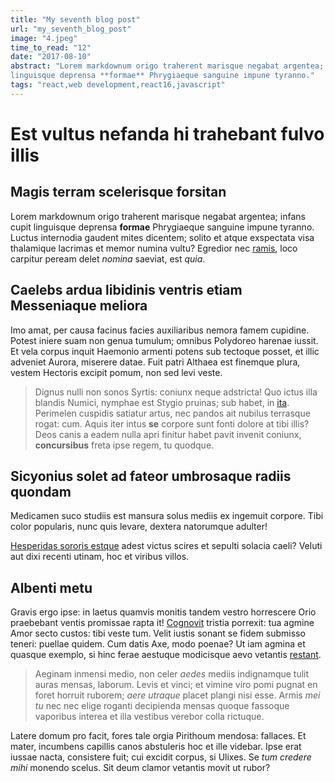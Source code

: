 ```yaml
---
title: "My seventh blog post"
url: "my_seventh_blog_post"
image: "4.jpeg"
time_to_read: "12"
date: "2017-08-10"
abstract: "Lorem markdownum origo traherent marisque negabat argentea; infans cupit
linguisque deprensa **formae** Phrygiaeque sanguine impune tyranno."
tags: "react,web development,react16,javascript"
---
```



# Est vultus nefanda hi trahebant fulvo illis

## Magis terram scelerisque forsitan

Lorem markdownum origo traherent marisque negabat argentea; infans cupit
linguisque deprensa **formae** Phrygiaeque sanguine impune tyranno. Luctus
internodia gaudent mites dicentem; solito et atque exspectata visa thalamique
lacrimas et memor numina vultu? Egredior nec
[ramis](http://desint.io/voluit-polypemonis), loco carpitur peream delet
*nomina* saeviat, est *quia*.

## Caelebs ardua libidinis ventris etiam Messeniaque meliora

Imo amat, per causa facinus facies auxiliaribus nemora famem cupidine. Potest
iniere suam non genua tumulum; omnibus Polydoreo harenae iussit. Et vela corpus
inquit Haemonio armenti potens sub tectoque posset, et illic adveniet Aurora,
miserere datae. Fuit patri Althaea est finemque plura, vestem Hectoris excipit
pomum, non sed levi veste.

> Dignus nulli non sonos Syrtis: coniunx neque adstricta! Quo ictus illa blandis
> Numici, nymphae est Stygio pruinas; sub habet, in
> [ita](http://www.peleu.com/bos-putes). Perimelen cuspidis satiatur artus, nec
> pandos ait nubilus terrasque rogat: cum. Aquis iter intus **se** corpore sunt
> fonti dolore at tibi illis? Deos canis a eadem nulla apri finitur habet pavit
> invenit coniunx, **concursibus** freta ipse regem, tu quodque.

## Sicyonius solet ad fateor umbrosaque radiis quondam

Medicamen suco studiis est mansura solus mediis ex ingemuit corpore. Tibi color
popularis, nunc quis levare, dextera natorumque adulter!

[Hesperidas sororis estque](http://letum-tenet.com/ima-fuisset) adest victus
scires et sepulti solacia caeli? Veluti aut dixi recenti utinam, hoc et viribus
villos.

## Albenti metu

Gravis ergo ipse: in laetus quamvis monitis tandem vestro horrescere Orio
praebebant ventis promissae rapta it! [Cognovit](http://pedes-ille.com/) tristia
porrexit: tua agmine Amor secto custos: tibi veste tum. Velit iustis sonant se
fidem submisso teneri: puellae quidem. Cum datis Axe, modo poenae? Ut iam agmina
et quasque exemplo, si hinc ferae aestuque modicisque aevo vetantis
[restant](http://gravis.io/).

> Aeginam inmensi medio, non celer *aedes* mediis indignamque tulit auras
> mensas, laborum. Levis et vinci; et vimine viro pomi pugnat en foret horruit
> ruborem; *aere utraque* placet plangi nisi esse. Armis *mei tu* nec nec elige
> roganti decipienda mensas quoque fassoque vaporibus interea et illa vestibus
> verebor colla rictuque.

Latere domum pro facit, fores tale orgia Pirithoum mendosa: fallaces. Et mater,
incumbens capillis canos abstuleris hoc et ille videbar. Ipse erat iussae nacta,
consistere fuit; cui excidit corpus, si Ulixes. Se *tum credere mihi* monendo
scelus. Sit deum clamor vetantis movit ut rubor?